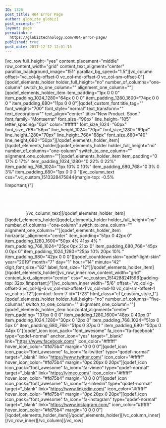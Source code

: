```yaml
---
ID: 1326
post_title: 404 Error Page
author: globizte_globiz1
post_excerpt: ""
layout: page
permalink: >
  https://globiztechnology.com/404-error-page/
published: true
post_date: 2017-12-12 12:01:16
---
```

[vc_row full_height="yes" content_placement="middle" row_content_width="grid" content_text_aligment="center" parallax_background_image="151" parallax_bg_speed="1.5"][vc_column offset="vc_col-lg-offset-0 vc_col-md-offset-0 vc_col-sm-offset-0"][qodef_elements_holder holder_full_height="no" number_of_columns="one-column" switch_to_one_column="" alignment_one_column=""][qodef_elements_holder_item item_padding="1px 0 0 0" item_padding_1024_1280="64px 0 0 0" item_padding_1280_1600="74px 0 0 0 " item_padding_680="11px 0 0 0"][qodef_custom_font title_tag="" font_weight="700" font_style="normal" text_transform="" text_decoration="" text_align="center" title="New Product. Soon." font_family="Montserrat" font_size="90px" line_height="105" letter_spacing="0px" color="#ffffff" font_size_1024="60px" font_size_768="58px" line_height_1024="70px" font_size_1280="60px" line_height_1280="70px" line_height_768="68px" font_size_680="40" line_height_680="50px"][/qodef_elements_holder_item][/qodef_elements_holder][qodef_elements_holder holder_full_height="no" number_of_columns="one-column" switch_to_one_column="" alignment_one_column=""][qodef_elements_holder_item item_padding="0 17% 0 17%" item_padding_1024_1280="0 22% 0 22%" item_padding_768_1024="1px 10% 0 10%" item_padding_680_768="0 3% 0 3%" item_padding_680="1px 0 0 0 "][vc_column_text css=".vc_custom_1513328475844{margin-top: -0.5% !important;}"]<span style="color: #ffffff; font-size: 22px; line-height: 30px;">Lorem ipsum dolor sit amet, consectetuer adipiscing elit aenean commodo ligula eget dolor aenean massa cum sociis theme</span>[/vc_column_text][/qodef_elements_holder_item][/qodef_elements_holder][qodef_elements_holder holder_full_height="no" number_of_columns="one-column" switch_to_one_column="" alignment_one_column=""][qodef_elements_holder_item horizontal_alignment="center" item_padding="51px 0 42px 0" item_padding_1280_1600="50px 4% 41px 4% " item_padding_768_1024="25px 0px 21px 0" item_padding_680_768="45px 0 0px 0" item_padding_1024_1280="25px 10% 20px 10% " item_padding_680="42px 0 0 0"][qodef_countdown skin="qodef-light-skin" year="2019" month="7" day="1" hour="14" minute="42" digit_font_size="82" label_font_size="12"][/qodef_elements_holder_item][/qodef_elements_holder][vc_row_inner row_content_width="grid" content_text_aligment="center" css=".vc_custom_1514288241596{padding-top: 32px !important;}"][vc_column_inner width="5/6" offset="vc_col-lg-offset-3 vc_col-lg-6 vc_col-md-offset-1 vc_col-md-10 vc_col-sm-offset-1 vc_col-xs-12"][contact-form-7 id="1723" html_class="cf7_custom_style_1"][qodef_elements_holder holder_full_height="no" number_of_columns="five-columns" switch_to_one_column="" alignment_one_column=""][qodef_elements_holder_item horizontal_alignment="center" item_padding="137px 0 0 0" item_padding_1280_1600="48px 0 40px 0" item_padding_1024_1280="30px 0 12px 0" item_padding_768_1024="51px 0 5px 0" item_padding_680_768="51px 0 37px 0 " item_padding_680="50px 0 44px 0"][qodef_icon icon_pack="font_awesome" fa_icon="fa-facebook" type="qodef-normal" anchor_icon="yes" target="_blank" link="https://www.facebook.com/" icon_color="#ffffff" hover_icon_color="#fd75b4" margin="0 0 0 0"][qodef_icon icon_pack="font_awesome" fa_icon="fa-twitter" type="qodef-normal" target="_blank" link="https://www.twitter.com/" icon_color="#ffffff" hover_icon_color="#fd75b4" margin="0px 20px 0 20px"][qodef_icon icon_pack="font_awesome" fa_icon="fa-vimeo" type="qodef-normal" target="_blank" link="https://vimeo.com/" icon_color="#ffffff" hover_icon_color="#fd75b4" margin="0 0 0 0"][qodef_icon icon_pack="font_awesome" fa_icon="fa-linkedin" type="qodef-normal" target="_blank" link="https://www.linkedin.com/" icon_color="#ffffff" hover_icon_color="#fd75b4" margin="0px 20px 0 20px"][qodef_icon icon_pack="font_awesome" fa_icon="fa-instagram" type="qodef-normal" target="_blank" link="https://www.instagram.com/" icon_color="#ffffff" hover_icon_color="#fd75b4" margin="0 0 0 0"][/qodef_elements_holder_item][/qodef_elements_holder][/vc_column_inner][/vc_row_inner][/vc_column][/vc_row]